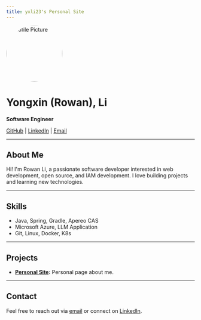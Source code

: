 ```yaml
---
title: yxli23's Personal Site
---
```


<img src="https://avatars.githubusercontent.com/u/54432873?u=7647818e6d77f9007b0f6223e3b3ee53189bf86b&v=4" width="150" style="border-radius: 50%;" alt="Profile Picture" />

# Yongxin (Rowan), Li

**Software Engineer**

[GitHub](https://github.com/yxli23) | [LinkedIn](https://www.linkedin.com/in/yongxin-li-937bba250/) | [Email](mailto:yxli0223@gmail.com)

---

## About Me

Hi! I'm Rowan Li, a passionate software developer interested in web development, open source, and IAM development. I love building projects and learning new technologies.

---

## Skills

- Java, Spring, Gradle, Apereo CAS
- Microsoft Azure, LLM Application
- Git, Linux, Docker, K8s

---

## Projects

- **[Personal Site](https://github.com/yxli23/yxli23.github.io):** Personal page about me.

---

## Contact

Feel free to reach out via [email](mailto:yxli0223@gmail.com) or connect on [LinkedIn](https://www.linkedin.com/in/yongxin-li-937bba250/).

